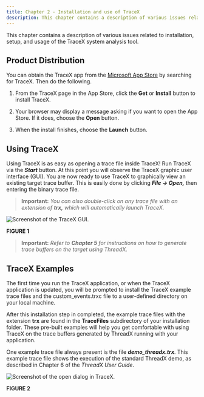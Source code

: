 ```yaml
---
title: Chapter 2 - Installation and use of TraceX
description: This chapter contains a description of various issues related to installation, setup, and usage of the TraceX system analysis tool. 
---
```



This chapter contains a description of various issues related to installation, setup, and usage of the TraceX system analysis tool. 

## Product Distribution

You can obtain the TraceX app from the [Microsoft App Store](https://microsoft.com/store/apps) by searching for TraceX. Then do the following.

1. From the TraceX page in the App Store, click the **Get** or **Install** button to install TraceX.

1. Your browser may display a message asking if you want to open the App Store. If it does, choose the **Open** button.

1. When the install finishes, choose the **Launch** button. 

## Using TraceX

Using TraceX is as easy as opening a trace file inside TraceX! Run TraceX via the ***Start*** button. At this point you will observe the TraceX graphic user interface (GUI). You are now ready to use TraceX to graphically view an existing target trace buffer. This is easily done by clicking ***File -> Open,*** then entering the binary trace file.

> **Important:** *You can also double-click on any trace file with an extension of **trx,** which will automatically launch TraceX.*

![Screenshot of the TraceX GUI.](../media/user-guide/screen_shot_8.png)

**FIGURE 1**

> **Important:** *Refer to **Chapter 5** for instructions on how to generate trace buffers on the target using ThreadX.*

## TraceX Examples

The first time you run the TraceX application, or when the TraceX application is updated, you will be prompted to install the TraceX example trace files and the custom_events.trxc file to a user-defined directory on your local machine.

After this installation step in completed, the example trace files with the extension **trx** are found in the **TraceFiles** subdirectory of your installation folder. These pre-built examples will help you get comfortable with using TraceX on the trace buffers generated by ThreadX running with your application.

One example trace file always present is the file ***demo_threadx.trx***. This example trace file shows the execution of the standard ThreadX demo, as described in Chapter 6 of the *ThreadX User Guide*.

![Screenshot of the open dialog in TraceX.](../media/user-guide/screen_shot_9.png)

**FIGURE 2**
